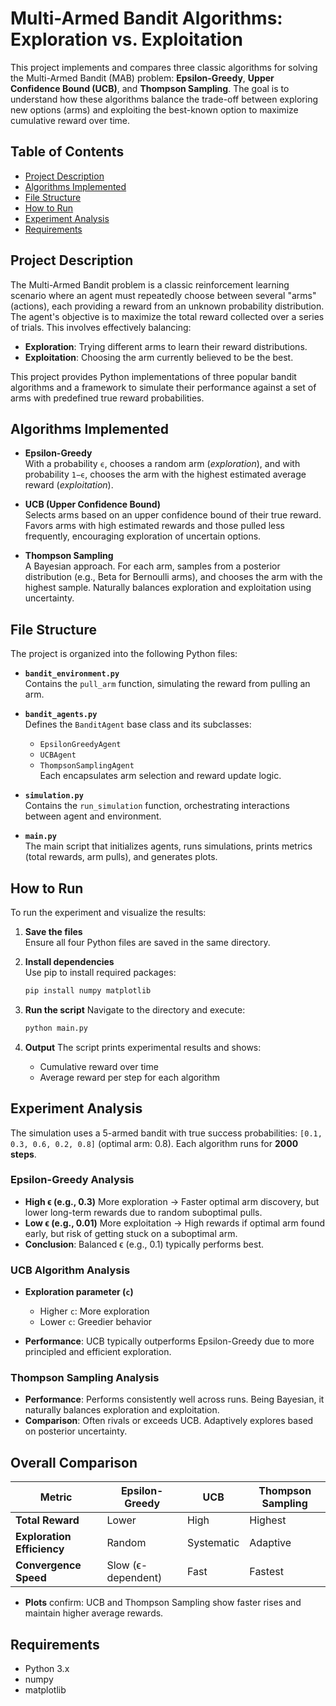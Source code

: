 # Multi-Armed Bandit Algorithms: Exploration vs. Exploitation

This project implements and compares three classic algorithms for solving the Multi-Armed Bandit (MAB) problem: **Epsilon-Greedy**, **Upper Confidence Bound (UCB)**, and **Thompson Sampling**. The goal is to understand how these algorithms balance the trade-off between exploring new options (arms) and exploiting the best-known option to maximize cumulative reward over time.


## Table of Contents
- [Project Description](#project-description)
- [Algorithms Implemented](#algorithms-implemented)
- [File Structure](#file-structure)
- [How to Run](#how-to-run)
- [Experiment Analysis](#experiment-analysis)
- [Requirements](#requirements)


## Project Description

The Multi-Armed Bandit problem is a classic reinforcement learning scenario where an agent must repeatedly choose between several "arms" (actions), each providing a reward from an unknown probability distribution. The agent's objective is to maximize the total reward collected over a series of trials. This involves effectively balancing:

- **Exploration**: Trying different arms to learn their reward distributions.
- **Exploitation**: Choosing the arm currently believed to be the best.

This project provides Python implementations of three popular bandit algorithms and a framework to simulate their performance against a set of arms with predefined true reward probabilities.


## Algorithms Implemented

- **Epsilon-Greedy**  
  With a probability `ϵ`, chooses a random arm (*exploration*), and with probability `1−ϵ`, chooses the arm with the highest estimated average reward (*exploitation*).

- **UCB (Upper Confidence Bound)**  
  Selects arms based on an upper confidence bound of their true reward. Favors arms with high estimated rewards and those pulled less frequently, encouraging exploration of uncertain options.

- **Thompson Sampling**  
  A Bayesian approach. For each arm, samples from a posterior distribution (e.g., Beta for Bernoulli arms), and chooses the arm with the highest sample. Naturally balances exploration and exploitation using uncertainty.


## File Structure

The project is organized into the following Python files:

- **`bandit_environment.py`**  
  Contains the `pull_arm` function, simulating the reward from pulling an arm.

- **`bandit_agents.py`**  
  Defines the `BanditAgent` base class and its subclasses:
  - `EpsilonGreedyAgent`
  - `UCBAgent`
  - `ThompsonSamplingAgent`  
  Each encapsulates arm selection and reward update logic.

- **`simulation.py`**  
  Contains the `run_simulation` function, orchestrating interactions between agent and environment.

- **`main.py`**  
  The main script that initializes agents, runs simulations, prints metrics (total rewards, arm pulls), and generates plots.


## How to Run

To run the experiment and visualize the results:

1. **Save the files**  
   Ensure all four Python files are saved in the same directory.

2. **Install dependencies**  
   Use pip to install required packages:

   ```bash
   pip install numpy matplotlib

3. **Run the script**
   Navigate to the directory and execute:

   ```bash
   python main.py
   ```

4. **Output**
   The script prints experimental results and shows:

   * Cumulative reward over time
   * Average reward per step for each algorithm


## Experiment Analysis

The simulation uses a 5-armed bandit with true success probabilities:
`[0.1, 0.3, 0.6, 0.2, 0.8]` (optimal arm: 0.8).
Each algorithm runs for **2000 steps**.

### Epsilon-Greedy Analysis

* **High ϵ (e.g., 0.3)**
  More exploration → Faster optimal arm discovery, but lower long-term rewards due to random suboptimal pulls.
* **Low ϵ (e.g., 0.01)**
  More exploitation → High rewards if optimal arm found early, but risk of getting stuck on a suboptimal arm.
* **Conclusion**: Balanced ϵ (e.g., 0.1) typically performs best.

### UCB Algorithm Analysis

* **Exploration parameter (`c`)**

  * Higher `c`: More exploration
  * Lower `c`: Greedier behavior
* **Performance**:
  UCB typically outperforms Epsilon-Greedy due to more principled and efficient exploration.

### Thompson Sampling Analysis

* **Performance**:
  Performs consistently well across runs. Being Bayesian, it naturally balances exploration and exploitation.
* **Comparison**:
  Often rivals or exceeds UCB. Adaptively explores based on posterior uncertainty.


## Overall Comparison

| Metric                     | Epsilon-Greedy     | UCB        | Thompson Sampling |
| -------------------------- | ------------------ | ---------- | ----------------- |
| **Total Reward**           | Lower              | High       | Highest           |
| **Exploration Efficiency** | Random             | Systematic | Adaptive          |
| **Convergence Speed**      | Slow (ϵ-dependent) | Fast       | Fastest           |

* **Plots** confirm:
  UCB and Thompson Sampling show faster rises and maintain higher average rewards.


## Requirements

* Python 3.x
* numpy
* matplotlib
